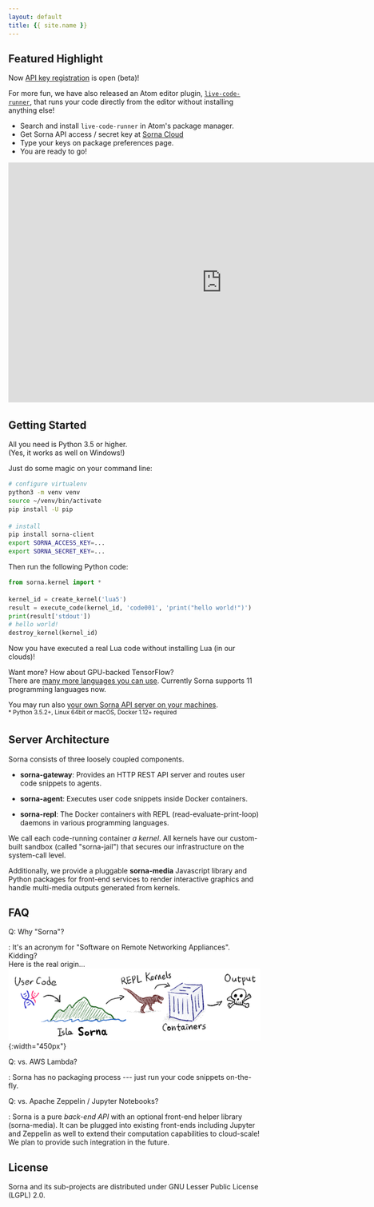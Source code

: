 ```yaml
---
layout: default
title: {{ site.name }}
---
```


## Featured Highlight

Now [API key registration](https://cloud.sorna.io) is open (beta)!

For more fun, we have also released an Atom editor plugin,
[`live-code-runner`](https://atom.io/packages/live-code-runner),
that runs your code directly from the editor without installing anything else!

 * Search and install `live-code-runner` in Atom's package manager.
 * Get Sorna API access / secret key at [Sorna Cloud](https://cloud.sorna.io)
 * Type your keys on package preferences page.
 * You are ready to go!

<div class="video-container">
  <iframe width="853" height="480" src="https://www.youtube.com/embed/IVX1SClEaMY" frameborder="0" allowfullscreen></iframe>
</div>

## Getting Started

All you need is Python 3.5 or higher.  
(Yes, it works as well on Windows!)

Just do some magic on your command line:

```sh
# configure virtualenv
python3 -m venv venv
source ~/venv/bin/activate
pip install -U pip

# install
pip install sorna-client
export SORNA_ACCESS_KEY=...
export SORNA_SECRET_KEY=...
```

Then run the following Python code:

```python
from sorna.kernel import *

kernel_id = create_kernel('lua5')
result = execute_code(kernel_id, 'code001', 'print("hello world!")')
print(result['stdout'])
# hello world!
destroy_kernel(kernel_id)
```

Now you have executed a real Lua code without installing Lua (in our clouds)!  

Want more? How about GPU-backed TensorFlow?  
There are [many more languages you can use](http://github.com/lablup/sorna-repl).
Currently Sorna supports 11 programming languages now.

You may run also [your own Sorna API server on your machines](https://github.com/lablup/sorna).  
<sup>* Python 3.5.2+, Linux 64bit or macOS, Docker 1.12+ required</sup>

## Server Architecture

Sorna consists of three loosely coupled components.

 * **sorna-gateway**: Provides an HTTP REST API server and routes user code snippets to agents.

 * **sorna-agent**: Executes user code snippets inside Docker containers.

 * **sorna-repl**: The Docker containers with REPL (read-evaluate-print-loop) daemons in various programming languages.

We call each code-running container *a kernel*.
All kernels have our custom-built sandbox (called "sorna-jail") that secures our infrastructure on the system-call level.

Additionally, we provide a pluggable **sorna-media** Javascript library and Python packages for front-end services to render interactive graphics and handle multi-media outputs generated from kernels.

## FAQ

Q: Why "Sorna"?

 : It's an acronym for "Software on Remote Networking Appliances". Kidding?  
   Here is the real origin...  
   ![Concept of Sorna](concept-of-sorna.png){:width="450px"}

Q: vs. AWS Lambda?

 : Sorna has no packaging process --- just run your code snippets on-the-fly.

Q: vs. Apache Zeppelin / Jupyter Notebooks?

 : Sorna is a pure *back-end API* with an optional front-end helper library (sorna-media).
   It can be plugged into existing front-ends including Jupyter and Zeppelin as well to extend their computation capabilities to cloud-scale!
   We plan to provide such integration in the future.


## License

Sorna and its sub-projects are distributed under GNU Lesser Public License (LGPL) 2.0.
